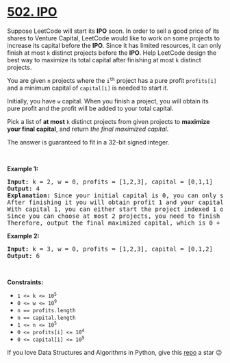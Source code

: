 # [502. IPO][title]

<p>Suppose LeetCode will start its <strong>IPO</strong> soon. In order to sell a good price of its shares to Venture Capital, LeetCode would like to work on some projects to increase its capital before the <strong>IPO</strong>. Since it has limited resources, it can only finish at most <code>k</code> distinct projects before the <strong>IPO</strong>. Help LeetCode design the best way to maximize its total capital after finishing at most <code>k</code> distinct projects.</p>
<p>You are given <code>n</code> projects where the <code>i<sup>th</sup></code> project has a pure profit <code>profits[i]</code> and a minimum capital of <code>capital[i]</code> is needed to start it.</p>
<p>Initially, you have <code>w</code> capital. When you finish a project, you will obtain its pure profit and the profit will be added to your total capital.</p>
<p>Pick a list of <strong>at most</strong> <code>k</code> distinct projects from given projects to <strong>maximize your final capital</strong>, and return <em>the final maximized capital</em>.</p>
<p>The answer is guaranteed to fit in a 32-bit signed integer.</p>
<p> </p>
<p><strong>Example 1:</strong></p>
<pre><strong>Input:</strong> k = 2, w = 0, profits = [1,2,3], capital = [0,1,1]
<strong>Output:</strong> 4
<strong>Explanation:</strong> Since your initial capital is 0, you can only start the project indexed 0.
After finishing it you will obtain profit 1 and your capital becomes 1.
With capital 1, you can either start the project indexed 1 or the project indexed 2.
Since you can choose at most 2 projects, you need to finish the project indexed 2 to get the maximum capital.
Therefore, output the final maximized capital, which is 0 + 1 + 3 = 4.
</pre>
<p><strong>Example 2:</strong></p>
<pre><strong>Input:</strong> k = 3, w = 0, profits = [1,2,3], capital = [0,1,2]
<strong>Output:</strong> 6
</pre>
<p> </p>
<p><strong>Constraints:</strong></p>
<ul>
<li><code>1 &lt;= k &lt;= 10<sup>5</sup></code></li>
<li><code>0 &lt;= w &lt;= 10<sup>9</sup></code></li>
<li><code>n == profits.length</code></li>
<li><code>n == capital.length</code></li>
<li><code>1 &lt;= n &lt;= 10<sup>5</sup></code></li>
<li><code>0 &lt;= profits[i] &lt;= 10<sup>4</sup></code></li>
<li><code>0 &lt;= capital[i] &lt;= 10<sup>9</sup></code></li>
</ul>


If you love Data Structures and Algorithms in Python, give this [repo][me] a star :wink:

[title]: https://leetcode.com/problems/ipo
[me]: https://github.com/bumblebee211196/awesome-python-leetcode